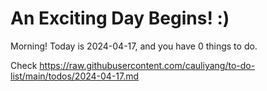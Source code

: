 # An Exciting Day Begins! :)

Morning! Today is 2024-04-17, and you have 0 things to do.

Check https://raw.githubusercontent.com/cauliyang/to-do-list/main/todos/2024-04-17.md